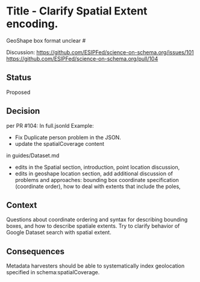 # Title - Clarify Spatial Extent encoding.

GeoShape box format unclear #

Discussion: https://github.com/ESIPFed/science-on-schema.org/issues/101
https://github.com/ESIPFed/science-on-schema.org/pull/104

## Status ##
 Proposed
 
## Decision ##
per PR #104:
In full.jsonld Example:
 - Fix Duplicate person problem in the JSON. 
 - update the  spatialCoverage content

in guides/Dataset.md
 - edits in the Spatial section, introduction, point location discussion, 
 - edits in geoshape location section, add additional discussion of problems and approaches: bounding box coordinate specification (coordinate order), how to deal with extents that include the poles, 

## Context ##
Questions about coordinate ordering and syntax for describing bounding boxes, and how to describe spatiale extents. Try to clarify behavior of Google Dataset search with spatial extent. 

## Consequences ##
Metadata harvesters should be able to systematically index geolocation specified in schema:spatialCoverage.
